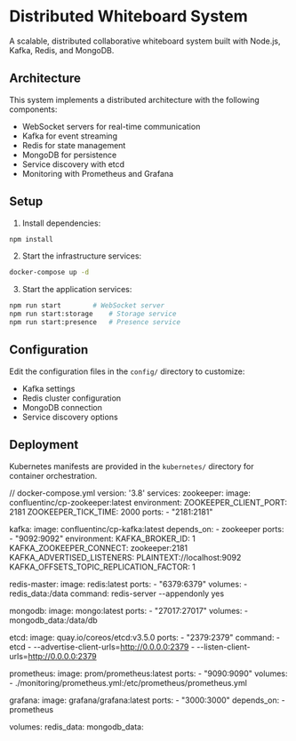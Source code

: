 # Distributed Whiteboard System

A scalable, distributed collaborative whiteboard system built with Node.js, Kafka, Redis, and MongoDB.

## Architecture

This system implements a distributed architecture with the following components:
- WebSocket servers for real-time communication
- Kafka for event streaming
- Redis for state management
- MongoDB for persistence
- Service discovery with etcd
- Monitoring with Prometheus and Grafana

## Setup

1. Install dependencies:
```bash
npm install
```

2. Start the infrastructure services:
```bash
docker-compose up -d
```

3. Start the application services:
```bash
npm run start        # WebSocket server
npm run start:storage    # Storage service
npm run start:presence   # Presence service
```

## Configuration

Edit the configuration files in the `config/` directory to customize:
- Kafka settings
- Redis cluster configuration
- MongoDB connection
- Service discovery options

## Deployment

Kubernetes manifests are provided in the `kubernetes/` directory for container orchestration.

// docker-compose.yml
version: '3.8'
services:
  zookeeper:
    image: confluentinc/cp-zookeeper:latest
    environment:
      ZOOKEEPER_CLIENT_PORT: 2181
      ZOOKEEPER_TICK_TIME: 2000
    ports:
      - "2181:2181"

  kafka:
    image: confluentinc/cp-kafka:latest
    depends_on:
      - zookeeper
    ports:
      - "9092:9092"
    environment:
      KAFKA_BROKER_ID: 1
      KAFKA_ZOOKEEPER_CONNECT: zookeeper:2181
      KAFKA_ADVERTISED_LISTENERS: PLAINTEXT://localhost:9092
      KAFKA_OFFSETS_TOPIC_REPLICATION_FACTOR: 1

  redis-master:
    image: redis:latest
    ports:
      - "6379:6379"
    volumes:
      - redis_data:/data
    command: redis-server --appendonly yes

  mongodb:
    image: mongo:latest
    ports:
      - "27017:27017"
    volumes:
      - mongodb_data:/data/db

  etcd:
    image: quay.io/coreos/etcd:v3.5.0
    ports:
      - "2379:2379"
    command: 
      - etcd
      - --advertise-client-urls=http://0.0.0.0:2379
      - --listen-client-urls=http://0.0.0.0:2379

  prometheus:
    image: prom/prometheus:latest
    ports:
      - "9090:9090"
    volumes:
      - ./monitoring/prometheus.yml:/etc/prometheus/prometheus.yml

  grafana:
    image: grafana/grafana:latest
    ports:
      - "3000:3000"
    depends_on:
      - prometheus

volumes:
  redis_data:
  mongodb_data:
